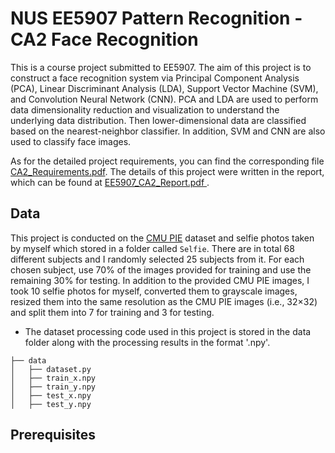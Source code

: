 # NUS EE5907 Pattern Recognition - CA2 Face Recognition

This is a course project submitted to EE5907. The aim of this project is to construct a face recognition system via Principal Component Analysis (PCA), Linear Discriminant Analysis (LDA), Support Vector Machine (SVM), and Convolution Neural Network (CNN). PCA and LDA are used to perform data dimensionality reduction and visualization to understand the underlying data distribution. Then lower-dimensional data are classified based on the nearest-neighbor classifier. In addition, SVM and CNN are also used to classify face images.

As for the detailed project requirements, you can find the corresponding file [CA2_Requirements.pdf](https://github.com/Jonathan3016/EE5907_Pattern-Recognition/blob/88e2e0af0d379e9f7bdd475ba13e35fbda4cb41c/Assignment%202/files/CA2_Requirements.pdf). The details of this project were written in the report, which can be found at [EE5907_CA2_Report.pdf
](https://github.com/Jonathan3016/EE5907_Pattern-Recognition/blob/88e2e0af0d379e9f7bdd475ba13e35fbda4cb41c/Assignment%202/files/EE5907_CA2_Report.pdf).

## Data

This project is conducted on the [CMU PIE](https://www.ri.cmu.edu/publications/the-cmu-pose-illumination-and-expression-database/) dataset and selfie photos taken by myself which stored in a folder called `Selfie`. There are in total 68 different subjects and I randomly selected 25 subjects from it. For each chosen subject, use 70% of the images provided for training and use the remaining 30% for testing. In addition to the provided CMU PIE images, I took 10 selfie photos for myself, converted them to grayscale images, resized them into the same resolution as the CMU PIE images (i.e., 32×32) and split them into 7 for training and 3 for testing. 

* The dataset processing code used in this project is stored in the data folder along with the processing results in the format '.npy'.
  
```
├── data
│   ├── dataset.py
│   ├── train_x.npy
│   ├── train_y.npy
│   ├── test_x.npy
│   ├── test_y.npy
```

## Prerequisites

